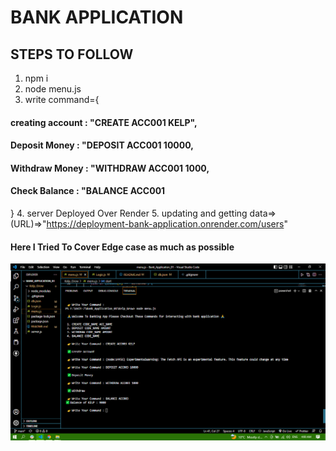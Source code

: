 # BANK APPLICATION

## STEPS TO FOLLOW
1. npm i 
2. node menu.js
3. write command={
  #### creating account : "CREATE ACC001 KELP",
  #### Deposit Money    : "DEPOSIT ACC001 10000,
  #### Withdraw Money   : "WITHDRAW ACC001 1000,
  #### Check Balance    : "BALANCE ACC001    
}
4. server Deployed Over Render 
5. updating and getting data=>(URL)=>"https://deployment-bank-application.onrender.com/users"

#### Here I Tried To Cover Edge case as much as possible

![Screenshot_19](https://github.com/anurag-asr/Kelp_Grow/blob/c5b5536e77e5f8ab9c3eefd834b2b5495a46260b/Screenshot%20(19).png)

